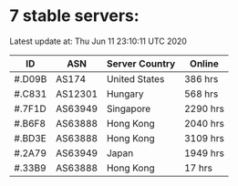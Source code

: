 # 7 stable servers:

Latest update at: Thu Jun 11 23:10:11 UTC 2020

| ID | ASN | Server Country | Online |
| -- | --- | -------------- | ------ |
| #.D09B | AS174 | United States | 386 hrs |
| #.C831 | AS12301 | Hungary | 568 hrs |
| #.7F1D | AS63949 | Singapore | 2290 hrs |
| #.B6F8 | AS63888 | Hong Kong | 2040 hrs |
| #.BD3E | AS63888 | Hong Kong | 3109 hrs |
| #.2A79 | AS63949 | Japan | 1949 hrs |
| #.33B9 | AS63888 | Hong Kong | 17 hrs |

